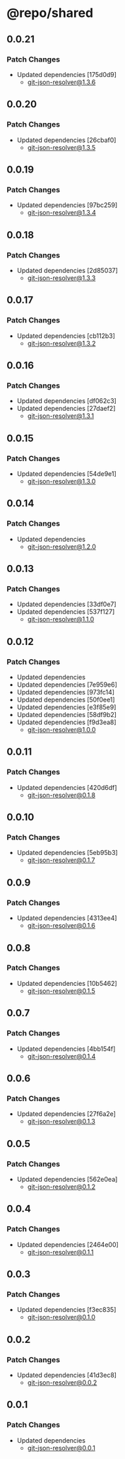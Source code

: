 # @repo/shared

## 0.0.21

### Patch Changes

- Updated dependencies [175d0d9]
  - git-json-resolver@1.3.6

## 0.0.20

### Patch Changes

- Updated dependencies [26cbaf0]
  - git-json-resolver@1.3.5

## 0.0.19

### Patch Changes

- Updated dependencies [97bc259]
  - git-json-resolver@1.3.4

## 0.0.18

### Patch Changes

- Updated dependencies [2d85037]
  - git-json-resolver@1.3.3

## 0.0.17

### Patch Changes

- Updated dependencies [cb112b3]
  - git-json-resolver@1.3.2

## 0.0.16

### Patch Changes

- Updated dependencies [df062c3]
- Updated dependencies [27daef2]
  - git-json-resolver@1.3.1

## 0.0.15

### Patch Changes

- Updated dependencies [54de9e1]
  - git-json-resolver@1.3.0

## 0.0.14

### Patch Changes

- Updated dependencies
  - git-json-resolver@1.2.0

## 0.0.13

### Patch Changes

- Updated dependencies [33df0e7]
- Updated dependencies [537f127]
  - git-json-resolver@1.1.0

## 0.0.12

### Patch Changes

- Updated dependencies
- Updated dependencies [7e959e6]
- Updated dependencies [973fc14]
- Updated dependencies [50f0ee1]
- Updated dependencies [e3f85e9]
- Updated dependencies [58df9b2]
- Updated dependencies [f9d3ea8]
  - git-json-resolver@1.0.0

## 0.0.11

### Patch Changes

- Updated dependencies [420d6df]
  - git-json-resolver@0.1.8

## 0.0.10

### Patch Changes

- Updated dependencies [5eb95b3]
  - git-json-resolver@0.1.7

## 0.0.9

### Patch Changes

- Updated dependencies [4313ee4]
  - git-json-resolver@0.1.6

## 0.0.8

### Patch Changes

- Updated dependencies [10b5462]
  - git-json-resolver@0.1.5

## 0.0.7

### Patch Changes

- Updated dependencies [4bb154f]
  - git-json-resolver@0.1.4

## 0.0.6

### Patch Changes

- Updated dependencies [27f6a2e]
  - git-json-resolver@0.1.3

## 0.0.5

### Patch Changes

- Updated dependencies [562e0ea]
  - git-json-resolver@0.1.2

## 0.0.4

### Patch Changes

- Updated dependencies [2464e00]
  - git-json-resolver@0.1.1

## 0.0.3

### Patch Changes

- Updated dependencies [f3ec835]
  - git-json-resolver@0.1.0

## 0.0.2

### Patch Changes

- Updated dependencies [41d3ec8]
  - git-json-resolver@0.0.2

## 0.0.1

### Patch Changes

- Updated dependencies
  - git-json-resolver@0.0.1
